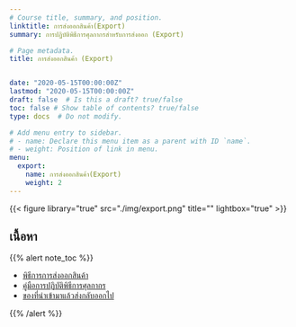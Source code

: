 ```yaml
---
# Course title, summary, and position.
linktitle: การส่งออกสินค้า(Export)
summary: การปฏิบัติพิธีการศุลกากรสำหรับการส่งออก (Export)

# Page metadata.
title: การส่งออกสินค้า (Export)


date: "2020-05-15T00:00:00Z"
lastmod: "2020-05-15T00:00:00Z"
draft: false  # Is this a draft? true/false
toc: false # Show table of contents? true/false
type: docs  # Do not modify.

# Add menu entry to sidebar.
# - name: Declare this menu item as a parent with ID `name`.
# - weight: Position of link in menu.
menu:
  export:
    name: การส่งออกสินค้า(Export) 
    weight: 2
---
```



{{< figure library="true" src="./img/export.png" title="" lightbox="true" >}}

## เนื้อหา

{{% alert note_toc %}}

- [พิธีการการส่งออกสินค้า](../export/customs-clearance/)
- [คู่มือการปฏิบัติพิธีการศุลกากร](../export/export-guide/)
- [ของที่นำเข้ามาแล้วส่งกลับออกไป](../export/re-export/)

{{% /alert %}}
